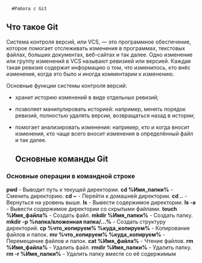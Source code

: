       #Работа с Git

  ## Что такое Git

Система контроля версий, или VCS, — это программное обеспечение, которое помогает отслеживать изменения в программах, текстовых файлах, больших документах, веб-сайтах и так далее. 
Одно изменение или группу изменений в VCS называют ревизией или версией. Каждая такая ревизия содержит информацию о том, что изменилось, кто внёс изменения, когда это было и иногда комментарии к изменению.

Основные функции системы контроля версий:

* хранит историю изменений в виде отдельных ревизий;
* позволяет манипулировать историей: например, менять порядок ревизий, полностью удалять версии, возвращаться назад в истории;
* помогает анализировать изменения: например, кто и когда вносит изменения, кто чаще всего вносит изменения в определённый файл и так далее.

  ## Основные команды Git

### Основные операции в командной строке

**pwd** - Выводит путь к текущей директории.
**cd %Имя_папки%** - Сменить директорию.
**cd ~** - Перейти к домашней директории.
**cd ..** - Вернуться на уровень выше.
**ls** - Вывести содержимое директории.
**ls -a** - Вывести содержимое директории со скрытыми файлами.
**touch %Имя_файла%** - Создать файл.
**mkdir %Имя_папки%** - Создать папку.
**mkdir -p %папка/вложенная папка/...%** - Создать структуру директорий.
**cp %что_копируем% %куда_копируем%** - Копирование файлов и папок.
**mv %что_копируем% %куда_копируем%** - Перемещение файлов и папок.
**cat %Имя_файла%** - Чтение файлов.
**rm %Имя_файла%** - Удалить файл.
**rmdir %Имя_папки%** - Удалить папку.
**rm -r %Имя_папки%** - Удалить папку вместе со её содержимым


